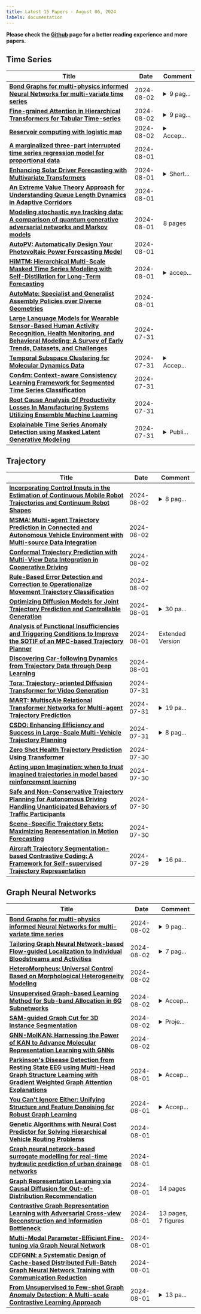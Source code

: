 ```yaml
---
title: Latest 15 Papers - August 06, 2024
labels: documentation
---
```

**Please check the [Github](https://github.com/zezhishao/MTS_Daily_ArXiv) page for a better reading experience and more papers.**

## Time Series
| **Title** | **Date** | **Comment** |
| --- | --- | --- |
| **[Bond Graphs for multi-physics informed Neural Networks for multi-variate time series](http://arxiv.org/abs/2405.13586v2)** | 2024-08-02 | <details><summary>9 pag...</summary><p>9 pages, 3 figures, paper under review</p></details> |
| **[Fine-grained Attention in Hierarchical Transformers for Tabular Time-series](http://arxiv.org/abs/2406.15327v2)** | 2024-08-02 | <details><summary>9 pag...</summary><p>9 pages; Camera Ready version</p></details> |
| **[Reservoir computing with logistic map](http://arxiv.org/abs/2401.09501v2)** | 2024-08-02 | <details><summary>Accep...</summary><p>Accepted for publication in Physical Review E</p></details> |
| **[A marginalized three-part interrupted time series regression model for proportional data](http://arxiv.org/abs/2212.09996v2)** | 2024-08-01 |  |
| **[Enhancing Solar Driver Forecasting with Multivariate Transformers](http://arxiv.org/abs/2406.15847v2)** | 2024-08-01 | <details><summary>Short...</summary><p>Short paper accepted for oral presentation at the SPAICE Conference 2024 (https://spaice.esa.int/)</p></details> |
| **[An Extreme Value Theory Approach for Understanding Queue Length Dynamics in Adaptive Corridors](http://arxiv.org/abs/2408.00867v1)** | 2024-08-01 |  |
| **[Modeling stochastic eye tracking data: A comparison of quantum generative adversarial networks and Markov models](http://arxiv.org/abs/2408.00673v1)** | 2024-08-01 | 8 pages |
| **[AutoPV: Automatically Design Your Photovoltaic Power Forecasting Model](http://arxiv.org/abs/2408.00601v1)** | 2024-08-01 |  |
| **[HiMTM: Hierarchical Multi-Scale Masked Time Series Modeling with Self-Distillation for Long-Term Forecasting](http://arxiv.org/abs/2401.05012v2)** | 2024-08-01 | <details><summary>accep...</summary><p>accepted by CIKM 2024</p></details> |
| **[AutoMate: Specialist and Generalist Assembly Policies over Diverse Geometries](http://arxiv.org/abs/2407.08028v2)** | 2024-08-01 |  |
| **[Large Language Models for Wearable Sensor-Based Human Activity Recognition, Health Monitoring, and Behavioral Modeling: A Survey of Early Trends, Datasets, and Challenges](http://arxiv.org/abs/2407.07196v2)** | 2024-07-31 |  |
| **[Temporal Subspace Clustering for Molecular Dynamics Data](http://arxiv.org/abs/2408.00056v1)** | 2024-07-31 | <details><summary>Accep...</summary><p>Accepted as a research paper at BIOKDD 2024</p></details> |
| **[Con4m: Context-aware Consistency Learning Framework for Segmented Time Series Classification](http://arxiv.org/abs/2408.00041v1)** | 2024-07-31 |  |
| **[Root Cause Analysis Of Productivity Losses In Manufacturing Systems Utilizing Ensemble Machine Learning](http://arxiv.org/abs/2407.21503v1)** | 2024-07-31 |  |
| **[Explainable Time Series Anomaly Detection using Masked Latent Generative Modeling](http://arxiv.org/abs/2311.12550v5)** | 2024-07-31 | <details><summary>Publi...</summary><p>Published in Pattern Recognition</p></details> |

## Trajectory
| **Title** | **Date** | **Comment** |
| --- | --- | --- |
| **[Incorporating Control Inputs in the Estimation of Continuous Mobile Robot Trajectories and Continuum Robot Shapes](http://arxiv.org/abs/2408.01333v1)** | 2024-08-02 | <details><summary>8 pag...</summary><p>8 pages, 5 figures, submitted to IEEE Robotics and Automation Letters</p></details> |
| **[MSMA: Multi-agent Trajectory Prediction in Connected and Autonomous Vehicle Environment with Multi-source Data Integration](http://arxiv.org/abs/2407.21310v2)** | 2024-08-02 |  |
| **[Conformal Trajectory Prediction with Multi-View Data Integration in Cooperative Driving](http://arxiv.org/abs/2408.00374v2)** | 2024-08-02 |  |
| **[Rule-Based Error Detection and Correction to Operationalize Movement Trajectory Classification](http://arxiv.org/abs/2308.14250v3)** | 2024-08-02 |  |
| **[Optimizing Diffusion Models for Joint Trajectory Prediction and Controllable Generation](http://arxiv.org/abs/2408.00766v1)** | 2024-08-01 | <details><summary>30 pa...</summary><p>30 pages, 20 figures, Accepted to ECCV 2024</p></details> |
| **[Analysis of Functional Insufficiencies and Triggering Conditions to Improve the SOTIF of an MPC-based Trajectory Planner](http://arxiv.org/abs/2407.21569v2)** | 2024-08-01 | Extended Version |
| **[Discovering Car-following Dynamics from Trajectory Data through Deep Learning](http://arxiv.org/abs/2408.00251v1)** | 2024-08-01 |  |
| **[Tora: Trajectory-oriented Diffusion Transformer for Video Generation](http://arxiv.org/abs/2407.21705v1)** | 2024-07-31 |  |
| **[MART: MultiscAle Relational Transformer Networks for Multi-agent Trajectory Prediction](http://arxiv.org/abs/2407.21635v1)** | 2024-07-31 | <details><summary>19 pa...</summary><p>19 pages, 12 figures, 7 tables, 8 pages of supplementary material. Paper accepted at ECCV 2024</p></details> |
| **[CSDO: Enhancing Efficiency and Success in Large-Scale Multi-Vehicle Trajectory Planning](http://arxiv.org/abs/2405.20858v2)** | 2024-07-31 | <details><summary>8 pag...</summary><p>8 pages, 7 figures. This work has been submitted to the IEEE for possible publication. Copyright may be transferred without notice, after which this version may no longer be accessible</p></details> |
| **[Zero Shot Health Trajectory Prediction Using Transformer](http://arxiv.org/abs/2407.21124v1)** | 2024-07-30 |  |
| **[Acting upon Imagination: when to trust imagined trajectories in model based reinforcement learning](http://arxiv.org/abs/2105.05716v6)** | 2024-07-30 |  |
| **[Safe and Non-Conservative Trajectory Planning for Autonomous Driving Handling Unanticipated Behaviors of Traffic Participants](http://arxiv.org/abs/2406.13396v2)** | 2024-07-30 |  |
| **[Scene-Specific Trajectory Sets: Maximizing Representation in Motion Forecasting](http://arxiv.org/abs/2407.20732v1)** | 2024-07-30 |  |
| **[Aircraft Trajectory Segmentation-based Contrastive Coding: A Framework for Self-supervised Trajectory Representation](http://arxiv.org/abs/2407.20028v1)** | 2024-07-29 | <details><summary>16 pa...</summary><p>16 pages, 7 figures. This work has been submitted to the IEEE for possible publication. Copyright may be transferred without notice, after which this version may no longer be accessible</p></details> |

## Graph Neural Networks
| **Title** | **Date** | **Comment** |
| --- | --- | --- |
| **[Bond Graphs for multi-physics informed Neural Networks for multi-variate time series](http://arxiv.org/abs/2405.13586v2)** | 2024-08-02 | <details><summary>9 pag...</summary><p>9 pages, 3 figures, paper under review</p></details> |
| **[Tailoring Graph Neural Network-based Flow-guided Localization to Individual Bloodstreams and Activities](http://arxiv.org/abs/2408.01239v1)** | 2024-08-02 | <details><summary>7 pag...</summary><p>7 pages, 9 figures, 2 tables, 16 references, accepted at ACM NanoCom'25</p></details> |
| **[HeteroMorpheus: Universal Control Based on Morphological Heterogeneity Modeling](http://arxiv.org/abs/2408.01230v1)** | 2024-08-02 |  |
| **[Unsupervised Graph-based Learning Method for Sub-band Allocation in 6G Subnetworks](http://arxiv.org/abs/2401.00950v2)** | 2024-08-02 | <details><summary>Accep...</summary><p>Accepted in VTC Fall 2024</p></details> |
| **[SAM-guided Graph Cut for 3D Instance Segmentation](http://arxiv.org/abs/2312.08372v3)** | 2024-08-02 | <details><summary>Proje...</summary><p>Project page: https://zju3dv.github.io/sam_graph</p></details> |
| **[GNN-MolKAN: Harnessing the Power of KAN to Advance Molecular Representation Learning with GNNs](http://arxiv.org/abs/2408.01018v1)** | 2024-08-02 |  |
| **[Parkinson's Disease Detection from Resting State EEG using Multi-Head Graph Structure Learning with Gradient Weighted Graph Attention Explanations](http://arxiv.org/abs/2408.00906v1)** | 2024-08-01 | <details><summary>Accep...</summary><p>Accepted at MLCN 2024</p></details> |
| **[You Can't Ignore Either: Unifying Structure and Feature Denoising for Robust Graph Learning](http://arxiv.org/abs/2408.00700v1)** | 2024-08-01 | <details><summary>Accep...</summary><p>Accepted by CIKM'2024</p></details> |
| **[Genetic Algorithms with Neural Cost Predictor for Solving Hierarchical Vehicle Routing Problems](http://arxiv.org/abs/2310.14157v3)** | 2024-08-01 |  |
| **[Graph neural network-based surrogate modelling for real-time hydraulic prediction of urban drainage networks](http://arxiv.org/abs/2404.10324v2)** | 2024-08-01 |  |
| **[Graph Representation Learning via Causal Diffusion for Out-of-Distribution Recommendation](http://arxiv.org/abs/2408.00490v1)** | 2024-08-01 | 14 pages |
| **[Contrastive Graph Representation Learning with Adversarial Cross-view Reconstruction and Information Bottleneck](http://arxiv.org/abs/2408.00295v1)** | 2024-08-01 | 13 pages, 7 figures |
| **[Multi-Modal Parameter-Efficient Fine-tuning via Graph Neural Network](http://arxiv.org/abs/2408.00290v1)** | 2024-08-01 |  |
| **[CDFGNN: a Systematic Design of Cache-based Distributed Full-Batch Graph Neural Network Training with Communication Reduction](http://arxiv.org/abs/2408.00232v1)** | 2024-08-01 |  |
| **[From Unsupervised to Few-shot Graph Anomaly Detection: A Multi-scale Contrastive Learning Approach](http://arxiv.org/abs/2202.05525v2)** | 2024-08-01 | <details><summary>13 pa...</summary><p>13 pages, 5 figures, 5 tables</p></details> |

